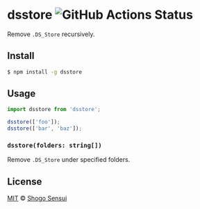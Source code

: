 # dsstore ![GitHub Actions Status](https://github.com/1000ch/node-dsstore/actions/workflows/test.yml/badge.svg)

Remove `.DS_Store` recursively.

## Install

```bash
$ npm install -g dsstore
```

## Usage

```javascript
import dsstore from 'dsstore';

dsstore(['foo']);
dsstore(['bar', 'baz']);
```

### `dsstore(folders: string[])`

Remove `.DS_Store` under specified folders.

## License

[MIT](https://1000ch.mit-license.org) © [Shogo Sensui](https://github.com/1000ch)
